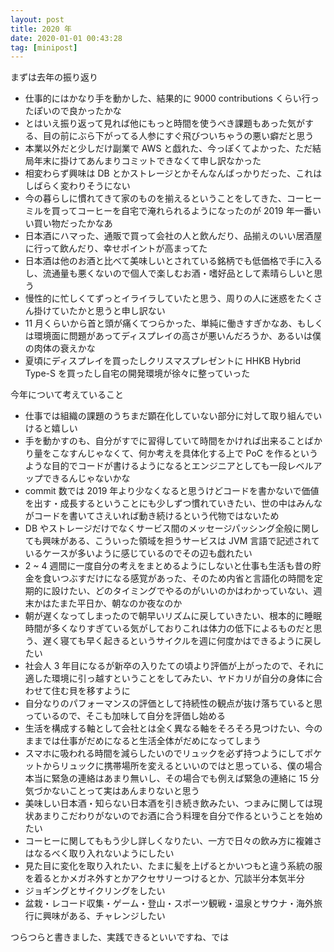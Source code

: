 ```yaml
---
layout: post
title: 2020 年
date: 2020-01-01 00:43:28
tag: [minipost]
---
```


まずは去年の振り返り

- 仕事的にはかなり手を動かした、結果的に 9000 contributions くらい行ったぽいので良かったかな
- とはいえ振り返って見れば他にもっと時間を使うべき課題もあった気がする、目の前にぶら下がってる人参にすぐ飛びついちゃうの悪い癖だと思う
- 本業以外だと少しだけ副業で AWS と戯れた、今っぽくてよかった、ただ結局年末に掛けてあんまりコミットできなくて申し訳なかった
- 相変わらず興味は DB とかストレージとかそんなんばっかりだった、これはしばらく変わりそうにない
- 今の暮らしに慣れてきて家のものを揃えるということをしてきた、コーヒーミルを買ってコーヒーを自宅で淹れられるようになったのが 2019 年一番いい買い物だったかなあ
- 日本酒にハマった、通販で買って会社の人と飲んだり、品揃えのいい居酒屋に行って飲んだり、幸せポイントが高まってた
- 日本酒は他のお酒と比べて美味しいとされている銘柄でも低価格で手に入るし、流通量も悪くないので個人で楽しむお酒・嗜好品として素晴らしいと思う
- 慢性的に忙しくてずっとイライラしていたと思う、周りの人に迷惑をたくさん掛けていたかと思うと申し訳ない
- 11 月くらいから首と頭が痛くてつらかった、単純に働きすぎかなあ、もしくは環境面に問題があってディスプレイの高さが悪いんだろうか、あるいは僕の肉体の衰えかな
- 夏頃にディスプレイを買ったしクリスマスプレゼントに HHKB Hybrid Type-S を買ったし自宅の開発環境が徐々に整っていった

今年について考えていること

- 仕事では組織の課題のうちまだ顕在化していない部分に対して取り組んでいけると嬉しい
- 手を動かすのも、自分がすでに習得していて時間をかければ出来ることばかり量をこなすんじゃなくて、何か考えを具体化する上で PoC を作るというような目的でコードが書けるようになるとエンジニアとしても一段レベルアップできるんじゃないかな
- commit 数では 2019 年より少なくなると思うけどコードを書かないで価値を出す・成長するということにも少しずつ慣れていきたい、世の中はみんながコードを書いてさえいれば動き続けるという代物ではないため
- DB やストレージだけでなくサービス間のメッセージパッシング全般に関しても興味がある、こういった領域を担うサービスは JVM 言語で記述されているケースが多いように感じているのでその辺も戯れたい
- 2 ~ 4 週間に一度自分の考えをまとめるようにしないと仕事も生活も昔の貯金を食いつぶすだけになる感覚があった、そのため内省と言語化の時間を定期的に設けたい、どのタイミングでやるのがいいのかはわかっていない、週末かはたまた平日か、朝なのか夜なのか
- 朝が遅くなってしまったので朝早いリズムに戻していきたい、根本的に睡眠時間が多くなりすぎている気がしておりこれは体力の低下によるものだと思う、遅く寝ても早く起きるというサイクルを週に何度かはできるように戻したい
- 社会人 3 年目になるが新卒の入りたての頃より評価が上がったので、それに適した環境に引っ越すということをしてみたい、ヤドカリが自分の身体に合わせて住む貝を移すように
- 自分なりのパフォーマンスの評価として持続性の観点が抜け落ちていると思っているので、そこも加味して自分を評価し始める
- 生活を構成する軸として会社とは全く異なる軸をそろそろ見つけたい、今のままでは仕事がだめになると生活全体がだめになってしまう
- スマホに吸われる時間を減らしたいのでリュックを必ず持つようにしてポケットからリュックに携帯場所を変えるといいのではと思っている、僕の場合本当に緊急の連絡はあまり無いし、その場合でも例えば緊急の連絡に 15 分気づかないことって実はあんまりないと思う
- 美味しい日本酒・知らない日本酒を引き続き飲みたい、つまみに関しては現状あまりこだわりがないのでお酒に合う料理を自分で作るということを始めたい
- コーヒーに関してももう少し詳しくなりたい、一方で日々の飲み方に複雑さはなるべく取り入れないようにしたい
- 見た目に変化を取り入れたい、たまに髪を上げるとかいつもと違う系統の服を着るとかメガネ外すとかアクセサリーつけるとか、冗談半分本気半分
- ジョギングとサイクリングをしたい
- 盆栽・レコード収集・ゲーム・登山・スポーツ観戦・温泉とサウナ・海外旅行に興味がある、チャレンジしたい

つらつらと書きました、実践できるといいですね、では
